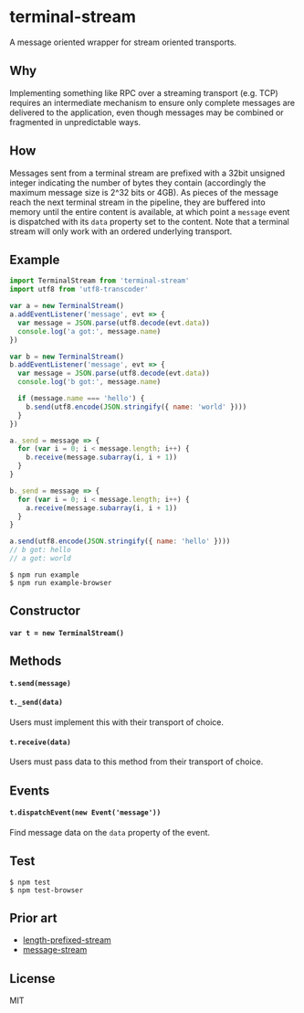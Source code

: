 # terminal-stream
A message oriented wrapper for stream oriented transports.

## Why
Implementing something like RPC over a streaming transport (e.g. TCP) requires an intermediate mechanism to ensure only complete messages are delivered to the application, even though messages may be combined or fragmented in unpredictable ways.

## How
Messages sent from a terminal stream are prefixed with a 32bit unsigned integer indicating the number of bytes they contain (accordingly the maximum message size is 2^32 bits or 4GB). As pieces of the message reach the next terminal stream in the pipeline, they are buffered into memory until the entire content is available, at which point a `message` event is dispatched with its `data` property set to the content. Note that a terminal stream will only work with an ordered underlying transport.

## Example
``` javascript
import TerminalStream from 'terminal-stream'
import utf8 from 'utf8-transcoder'

var a = new TerminalStream()
a.addEventListener('message', evt => {
  var message = JSON.parse(utf8.decode(evt.data))
  console.log('a got:', message.name)
})

var b = new TerminalStream()
b.addEventListener('message', evt => {
  var message = JSON.parse(utf8.decode(evt.data))
  console.log('b got:', message.name)

  if (message.name === 'hello') {
    b.send(utf8.encode(JSON.stringify({ name: 'world' })))
  }
})

a._send = message => {
  for (var i = 0; i < message.length; i++) {
    b.receive(message.subarray(i, i + 1))
  }
}

b._send = message => {
  for (var i = 0; i < message.length; i++) {
    a.receive(message.subarray(i, i + 1))
  }
}

a.send(utf8.encode(JSON.stringify({ name: 'hello' })))
// b got: hello
// a got: world
```
``` shell
$ npm run example
$ npm run example-browser
```

## Constructor
#### `var t = new TerminalStream()`

## Methods
#### `t.send(message)`
#### `t._send(data)`
Users must implement this with their transport of choice.
#### `t.receive(data)`
Users must pass data to this method from their transport of choice.

## Events
#### `t.dispatchEvent(new Event('message'))`
Find message data on the `data` property of the event.

## Test
``` shell
$ npm test
$ npm test-browser
```

## Prior art
* [length-prefixed-stream](https://www.npmjs.com/package/length-prefixed-stream)
* [message-stream](https://www.npmjs.com/package/message-stream)

## License
MIT

